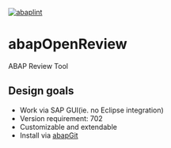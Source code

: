 [![abaplint](http://abaplint.org/badges/larshp/abapOpenReview)](http://abaplint.org/project/larshp/abapOpenReview)

# abapOpenReview
ABAP Review Tool

## Design goals

* Work via SAP GUI(ie. no Eclipse integration)
* Version requirement: 702
* Customizable and extendable
* Install via [abapGit](https://github.com/larshp/abapGit)
